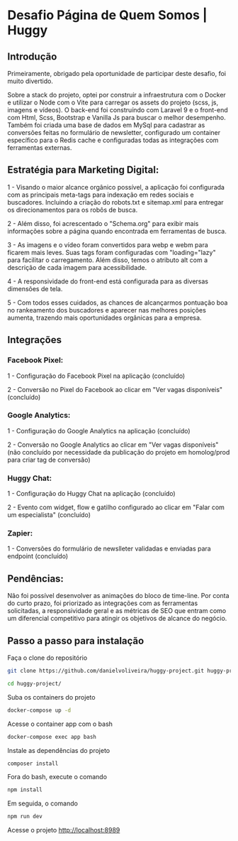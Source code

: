 
# Desafio Página de Quem Somos | Huggy

## Introdução

Primeiramente, obrigado pela oportunidade de participar deste desafio, foi muito divertido.

Sobre a stack do projeto, optei por construir a infraestrutura com o Docker e utilizar o Node com o Vite para carregar os assets do projeto (scss, js, imagens e vídeos). O back-end foi construíndo com Laravel 9 e o front-end com Html, Scss, Bootstrap e Vanilla Js para buscar o melhor desempenho. Também foi criada uma base de dados em MySql para cadastrar as conversões feitas no formulário de newsletter, configurado um container específico para o Redis cache e configuradas todas as integrações com ferramentas externas.


## Estratégia para Marketing Digital:

1 - Visando o maior alcance orgânico possível, a aplicação foi configurada com as principais meta-tags para indexação em redes sociais e buscadores. Incluindo a criação do robots.txt e sitemap.xml para entregar os direcionamentos para os robôs de busca.

2 - Além disso, foi acrescentado o "Schema.org" para exibir mais informações sobre a página quando encontrada em ferramentas de busca.

3 - As imagens e o vídeo foram convertidos para webp e webm para ficarem mais leves. Suas tags foram configuradas com "loading="lazy" para facilitar o carregamento. Além disso, temos o atributo alt com a descrição de cada imagem para acessibilidade.

4 - A responsividade do front-end está configurada para as diversas dimensões de tela.

5 - Com todos esses cuidados, as chances de alcançarmos pontuação boa no rankeamento dos buscadores e aparecer nas melhores posições aumenta, trazendo mais oportunidades orgânicas para a empresa.


## Integrações

### Facebook Pixel:

1 - Configuração do Facebook Pixel na aplicação (concluído)

2 - Conversão no Pixel do Facebook ao clicar em "Ver vagas disponíveis" (concluído)

### Google Analytics:

1 - Configuração do Google Analytics na aplicação (concluído)

2 - Conversão no Google Analytics ao clicar em "Ver vagas disponíveis" (não concluído por necessidade da publicação do projeto em homolog/prod para criar tag de conversão)

### Huggy Chat:

1 - Configuração do Huggy Chat na aplicação (concluído)

2 - Evento com widget, flow e gatilho configurado ao clicar em "Falar com um especialista" (concluído)

### Zapier:

1 - Conversões do formulário de newslleter validadas e enviadas para endpoint (concluído)


## Pendências:

Não foi possível desenvolver as animações do bloco de time-line. Por conta do curto prazo, foi priorizado as integrações com as ferramentas solicitadas, a responsividade geral e as métricas de SEO que entram como um diferencial competitivo para atingir os objetivos de alcance do negócio.

## Passo a passo para instalação

Faça o clone do repositório
```sh
git clone https://github.com/danielvoliveira/huggy-project.git huggy-project
```
```sh
cd huggy-project/
```

Suba os containers do projeto
```sh
docker-compose up -d
```

Acesse o container app com o bash
```sh
docker-compose exec app bash
```

Instale as dependências do projeto
```sh
composer install
```

Fora do bash, execute o comando
```sh
npm install
```

Em seguida, o comando
```sh
npm run dev
```

Acesse o projeto
[http://localhost:8989](http://localhost:8989)
